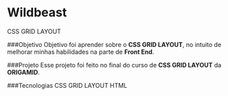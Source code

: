 # Wildbeast
CSS GRID LAYOUT

###Objetivo
Objetivo foi aprender sobre o **CSS GRID LAYOUT**, no intuito de melhorar minhas habilidades na parte de **Front End**.

###Projeto
Esse projeto foi feito no final do curso de **CSS GRID LAYOUT** da **ORIGAMID**.

###Tecnologias
CSS GRID LAYOUT
HTML
